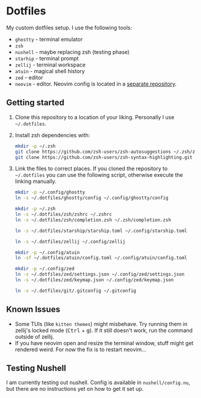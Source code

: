 # Dotfiles

My custom dotfiles setup. I use the following tools:

- `ghostty` - terminal emulator
- `zsh`
- `nushell` - maybe replacing zsh (testing phase)
- `starhip` - terminal prompt
- `zellij` - terminal workspace
- `atuin` - magical shell history
- `zed` - editor
- `neovim` - editor. Neovim config is located in a [separate repository](https://github.com/viddrobnic/init.lua).

## Getting started

1. Clone this repository to a location of your liking. Personally I use `~/.dotfiles`.
2. Install zsh dependencies with:
   ```sh
   mkdir -p ~/.zsh
   git clone https://github.com/zsh-users/zsh-autosuggestions ~/.zsh/zsh-autosuggestions
   git clone https://github.com/zsh-users/zsh-syntax-highlighting.git ~/.zsh/zsh-syntax-highlighting
   ```
3. Link the files to correct places. If you cloned the repository to `~/.dotfiles` you can use the following
   script, otherwise execute the linking manually.

   ```sh
   mkdir -p ~/.config/ghostty
   ln -s ~/.dotfiles/ghostty/config ~/.config/ghostty/config

   mkdir -p ~/.zsh
   ln -s ~/.dotfiles/zsh/zshrc ~/.zshrc
   ln -s ~/.dotfiles/zsh/completion.zsh ~/.zsh/completion.zsh

   ln -s ~/.dotfiles/starship/starship.toml ~/.config/starship.toml

   ln -s ~/.dotfiles/zellij ~/.config/zellij

   mkdir -p ~/.config/atuin
   ln -sf ~/.dotfiles/atuin/config.toml ~/.config/atuin/config.toml

   mkdir -p ~/.config/zed
   ln -s ~/.dotfiles/zed/settings.json ~/.config/zed/settings.json
   ln -s ~/.dotfiles/zed/keymap.json ~/.config/zed/keymap.json

   ln -s ~/.dotfiles/git/.gitconfig ~/.gitconfig
   ```

## Known Issues

- Some TUIs (like `kitten themes`) might misbehave. Try running them in zellij's locked mode (<kbd>Ctrl</kbd> + <kbd>g</kbd>).
  If it still doesn't work, run the command outside of zellij.
- If you have neovim open and resize the terminal window, stuff might get rendered weird. For now the fix is to restart neovim...

## Testing Nushell

I am currently testing out nushell. Config is available in `nushell/config.nu`, but there are no instructions yet on how to
get it set up.
